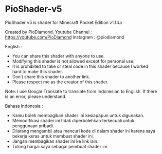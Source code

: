 # PioShader-v5
PioShader v5 is shader for Minecraft Pocket Edition v1.14.x

Created by PioDiamond.
Youtube Channel : https://youtube.com/PioDiamond
Instagram : @piodiamond

English :
- You can share this shader with anyone to use.
- Modifying this shader is not allowed except for personal use.
- It is prohibited to take or steal code in this shader because I worked hard to make this shader.
- Don't share this shader to another link.
- Please respect me as the creator of this shader.

Note: I use Google Translate to translate from Indonesian to English. If there is an error, please understand.

Bahasa Indonesia :
- Kamu boleh membagikan shader ini kesiapapun untuk digunakan.
- Memodifikasi shader ini tidak diperbolehkan terkecuali untuk penggunaan pribadi.
- Dilarang mengambil atau mencuri kode di dalam shader ini karena saya bekerja keras untuk membuat shader ini.
- Jangan membagikan shader ini ke link lain.
- Tolong hargai saya sebagai pembuat shader ini.


